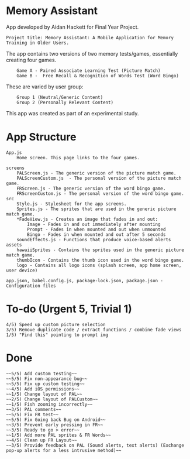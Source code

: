 Memory Assistant
========================================
App developed by Aidan Hackett for Final Year Project.
    
    Project title: Memory Assistant: A Mobile Application for Memory Training in Older Users.

The app contains two versions of two memory tests/games, essentially creating four games.
        
        Game A - Paired Associate Learning Test (Picture Match)
        Game B -  Free Recall & Recognition of Words Test (Word Bingo)     
    
These are varied by user group:
        
        Group 1 (Neutral/Generic Content)
        Group 2 (Personally Relevant Content)

This app was created as part of an experimental study.

App Structure
=== 
   
    App.js
        Home screen. This page links to the four games.

    screens
        PALScreen.js - The generic version of the picture match game.
        PALScreenCustom.js  - The personal version of the picture match game.
        FRScreen.js - The generic version of the word bingo game.
        FRScreenCustom.js - The personal version of the word bingo game.
    src
        Style.js - Stylesheet for the app screens.
        Sprites.js - The sprites that are used in the generic picture match game. 
        *FadeView.js - Creates an image that fades in and out:
            Image - Fades in and out immediately after mounting 
            Prompt - Fades in when mounted and out when unmounted
            Bingo - Fades in when mounted and out after 5 seconds 
        soundEffects.js - Functions that produce voice-based alerts 
    assets
        hawaiiSprites - Contains the sprites used in the generic picture match game.
        thumbIcon - Contains the thumb icon used in the word bingo game.
        logo - Contains all logo icons (splash screen, app home screen, user device)

    app.json, babel.config.js, package-lock.json, package.json - Configuration files 

To-do (Urgent 5, Trivial 1)
======
    4/5) Speed up custom picture selection
    3/5) Remove duplicate code / extract functions / combine fade views
    1/5) "Find this" pointing to prompt img 

Done
=====
    ~~5/5) Add custom testing~~
    ~~5/5) Fix non-appearance bug~~ 
    ~~5/5) Fix up custom testing~~ 
    ~~4/5) Add iOS permissions~~
    ~~1/5) Change layout of PAL~~
    ~~2/5) Change layout of PALCustom~~ 
    ~~1/5) Fish zooming incorrectly~~
    ~~3/5) PAL comments~~
    ~~5/5) Fix FR test~~
    ~~5/5) Fix Going back Bug on Android~~
    ~~3/5) Prevent early pressing in FR~~
    ~~3/5) Ready to go > error~~ 
    ~~1/5) Add more PAL sprites & FR Words~~
    ~~4/5) Clean up FR Layout~~
    ~~3/5) Provide feedback on PAL (Sound alerts, text alerts) (Exchange pop-up alerts for a less intrusive method)~~
    



    

